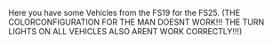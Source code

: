 Here you have some Vehicles from the FS19 for the FS25. (THE COLORCONFIGURATION FOR THE MAN DOESNT WORK!!! THE TURN LIGHTS ON ALL VEHICLES ALSO ARENT WORK CORRECTLY!!!)

